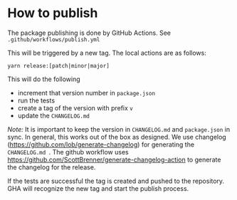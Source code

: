 # How to publish

The package publishing is done by GitHub Actions. See `.github/workflows/publish.yml`

This will be triggered by a new tag. The local actions are as follows:

```
yarn release:[patch|minor|major]
```

This will do the following

- increment that version number in `package.json`
- run the tests
- create a tag of the version with prefix `v`
- update the `CHANGELOG.md`

_Note:_ It is important to keep the version in `CHANGELOG.md` and `package.json` in sync. In general, this works out of the box as designed.
We use changelog (https://github.com/lob/generate-changelog) for generating the `CHANGELOG.md `. The github workflow uses https://github.com/ScottBrenner/generate-changelog-action to generate the changelog for the release.

If the tests are successful the tag is created and pushed to the repository. GHA will recognize the new tag and start the publish process.
